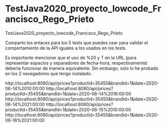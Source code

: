 # TestJava2020_proyecto_lowcode_Francisco_Rego_Prieto
TestJava2020_proyecto_lowcode_Francisco_Rego_Prieto

Comparto los enlaces para los 5 tests que puedes usar para validar el comportamiento de la API iguales a los usados en los tests.

Es importante mencionar que el uso de %20 y T en la URL (para representar espacios y separadores de fecha-hora, respectivamente) debería funcionar de manera equivalente. Sin embargo, solo lo he probado en los 2 navegadores que tengo instalado.

http://localhost:8080/api/prices?productId=35455&brandId=1&date=2020-06-14%2010:00:00
http://localhost:8080/api/prices?productId=35455&brandId=1&date=2020-06-14%2016:00:00
http://localhost:8080/api/prices?productId=35455&brandId=1&date=2020-06-14%2021:00:00
http://localhost:8080/api/prices?productId=35455&brandId=1&date=2020-06-15%2010:00:00
http://localhost:8080/api/prices?productId=35455&brandId=1&date=2020-06-16%2021:00:00
